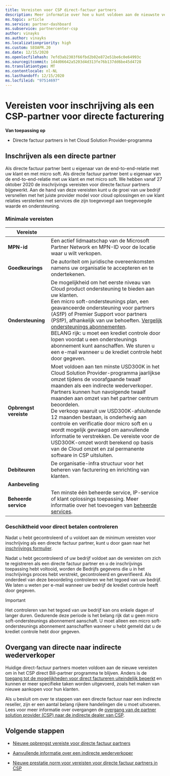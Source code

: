 ```yaml
---
title: Vereisten voor CSP direct-factuur partners
description: Meer informatie over hoe u kunt voldoen aan de nieuwste vereisten voor ondersteuning en services om een directe factuur partner te worden in het Microsoft Cloud Solution Provider-programma (CSP).
ms.topic: article
ms.service: partner-dashboard
ms.subservice: partnercenter-csp
author: vinayks
ms.author: vinayks
ms.localizationpriority: high
ms.custom: SEOAPR.20
ms.date: 12/15/2020
ms.openlocfilehash: 7efd3ab2303f66fbd2b02e872e51be6c0e64993c
ms.sourcegitcommit: 1d4d06642a5203d4d313fe76b137dd6be45d4728
ms.translationtype: MT
ms.contentlocale: nl-NL
ms.lasthandoff: 12/15/2020
ms.locfileid: "97514697"
---
```

# <a name="requirements-to-enroll-as-a-csp-direct-bill-partner"></a>Vereisten voor inschrijving als een CSP-partner voor directe facturering

**Van toepassing op**

- Directe factuur partners in het Cloud Solution Provider-programma

## <a name="enroll-as-a-direct-partner"></a>Inschrijven als een directe partner

Als directe factuur partner bent u eigenaar van de end-to-end-relatie met uw klant en met micro soft. Als directe factuur partner bent u eigenaar van de end-to-end-relatie met uw klant en met micro soft. We hebben vanaf 27 oktober 2020 de inschrijvings vereisten voor directe factuur partners bijgewerkt. Aan de hand van deze vereisten kunt u de groei van uw bedrijf versnellen met het juiste provider model voor cloud oplossingen en uw klant relaties versterken met services die zijn toegevoegd aan toegevoegde waarde en ondersteuning.  

### <a name="minimum-requirements"></a>Minimale vereisten

|**Vereiste**|                |
|--------------------------------|--------------------------------------------------------------|
|**MPN-id**   |Een actief lidmaatschap van de Microsoft Partner Network en MPN-ID voor de locatie waar u wilt verkopen.   |
|**Goedkeurings**   |De autoriteit om juridische overeenkomsten namens uw organisatie te accepteren en te ondertekenen.|
|**Ondersteuning**   |De mogelijkheid om het eerste niveau van Cloud product ondersteuning te bieden aan uw klanten. <br/>Een micro soft-ondersteunings plan, een geavanceerde ondersteuning voor partners (ASfP) of Premier Support voor partners (PSfP), afhankelijk van uw behoeften. [Vergelijk ondersteunings abonnementen](https://partner.microsoft.com/support/partnersupport).<br/>BELANG rijk: u moet een krediet controle door lopen voordat u een ondersteunings abonnement kunt aanschaffen. We sturen u een e-mail wanneer u de krediet controle hebt door gegeven. |
|**Opbrengst vereiste**|Moet voldoen aan ten minste USD300K in het Cloud Solution Provider-programma jaarlijkse omzet tijdens de voorafgaande twaalf maanden als een indirecte wederverkoper. Partners kunnen hun navolgende twaalf maanden aan omzet van het partner centrum beoordelen.<br/>De verkoop waaruit uw USD300K-afsluitende 12 maanden bestaan, is onderhevig aan controle en verificatie door micro soft en u wordt mogelijk gevraagd om aanvullende informatie te verstrekken. De vereiste voor de USD300K-omzet wordt berekend op basis van de Cloud omzet en zal permanente software in CSP uitsluiten.|
|**Debiteuren** |De organisatie-infra structuur voor het beheren van facturering en inrichting van klanten.|
|**Aanbeveling**|             |
|**Beheerde service**   |Ten minste één beheerde service, IP-service of klant oplossings toepassing. Meer informatie over het toevoegen van [beheerde services](https://partner.microsoft.com/business-opportunities/managed-services-provider).|


### <a name="verify-direct-bill-eligibility"></a>Geschiktheid voor direct betalen controleren

Nadat u hebt gecontroleerd of u voldoet aan de minimum vereisten voor inschrijving als een directe factuur partner, kunt u door gaan naar het [inschrijvings formulier](https://partner.microsoft.com/pcv/register/joinnow/enrollmentwelcome/Reseller/migrate?cloudInstance=Global).

Nadat u hebt gecontroleerd of uw bedrijf voldoet aan de vereisten om zich te registreren als een directe factuur partner en u de inschrijvings toepassing hebt voltooid, worden de Bedrijfs gegevens die u in het inschrijvings proces hebt verstrekt, gecontroleerd en geverifieerd. Als onderdeel van deze beoordeling controleren we het tegoed van uw bedrijf. We laten u weten per e-mail wanneer uw bedrijf de krediet controle heeft door gegeven.
>[!IMPORTANT]
>Het controleren van het tegoed van uw bedrijf kan ons enkele dagen of langer duren. Gedurende deze periode is het belang rijk dat u geen micro soft-ondersteunings abonnement aanschaft. U moet alleen een micro soft-ondersteunings abonnement aanschaffen wanneer u hebt gemeld dat u de krediet controle hebt door gegeven.

## <a name="transition-from-direct-to-indirect-reseller"></a>Overgang van directe naar indirecte wederverkoper

Huidige direct-factuur partners moeten voldoen aan de nieuwe vereisten om in het CSP direct Bill-partner programma te blijven. Anders is de [toegang tot de mogelijkheden voor direct factureren uiteindelijk beperkt](restricted-direct-bill-capabilities.md) en kunnen er meer specifieke taken worden uitgevoerd, zoals het maken van nieuwe aankopen voor hun klanten.

Als u besluit om over te stappen van een directe factuur naar een indirecte reseller, zijn er een aantal belang rijkere handelingen die u moet uitvoeren. Lees voor meer informatie over overgangen de [overgang van de partner solution provider (CSP) naar de indirecte dealer van CSP](transition-direct-to-indirect.md).

## <a name="next-steps"></a>Volgende stappen

- [Nieuwe opbrengst vereiste voor directe factuur partners](./announcements/2020-october.md#13)
 
- [Aanvullende informatie over een indirecte wederverkoper](https://assetsprod.microsoft.com/csp-directbill-to-indirect-transition.pdf)

- [Nieuwe prestatie norm voor vereisten voor directe factuur partners in CSP](https://partner.microsoft.comresources/collection/new-performance-standard-for-direct-bill-partner-requirements-in-csp#/)
